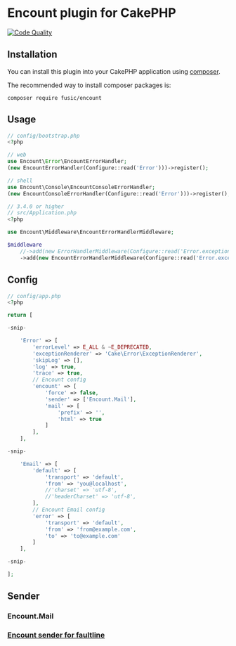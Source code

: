 # Encount plugin for CakePHP

[![Code Quality](http://img.shields.io/scrutinizer/g/fusic/encount.svg?style=flat-square)](https://scrutinizer-ci.com/g/fusic/encount/)

## Installation

You can install this plugin into your CakePHP application using [composer](http://getcomposer.org).

The recommended way to install composer packages is:

```
composer require fusic/encount
```

## Usage

```php
// config/bootstrap.php
<?php

// web
use Encount\Error\EncountErrorHandler;
(new EncountErrorHandler(Configure::read('Error')))->register();

// shell
use Encount\Console\EncountConsoleErrorHandler;
(new EncountConsoleErrorHandler(Configure::read('Error')))->register();
```

```php
// 3.4.0 or higher
// src/Application.php
<?php

use Encount\Middleware\EncountErrorHandlerMiddleware;

$middleware
    //->add(new ErrorHandlerMiddleware(Configure::read('Error.exceptionRenderer')))
    ->add(new EncountErrorHandlerMiddleware(Configure::read('Error.exceptionRenderer')))
```

## Config

```php
// config/app.php
<?php

return [

-snip-

    'Error' => [
        'errorLevel' => E_ALL & ~E_DEPRECATED,
        'exceptionRenderer' => 'Cake\Error\ExceptionRenderer',
        'skipLog' => [],
        'log' => true,
        'trace' => true,
        // Encount config
        'encount' => [
            'force' => false,
            'sender' => ['Encount.Mail'],
            'mail' => [
                'prefix' => '',
                'html' => true
            ]
        ],
    ],

-snip-

    'Email' => [
        'default' => [
            'transport' => 'default',
            'from' => 'you@localhost',
            //'charset' => 'utf-8',
            //'headerCharset' => 'utf-8',
        ],
        // Encount Email config
        'error' => [
            'transport' => 'default',
            'from' => 'from@example.com',
            'to' => 'to@example.com'
        ]
    ],

-snip-

];
```

## Sender

### Encount.Mail
### [Encount sender for faultline](https://github.com/fusic/encount-sender-faultline)
